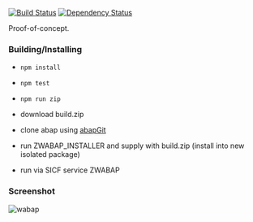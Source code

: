 [![Build Status](https://travis-ci.org/larshp/WABAP.svg?branch=master)](https://travis-ci.org/larshp/WABAP)
[![Dependency Status](https://david-dm.org/larshp/WABAP.svg)](https://david-dm.org/larshp/WABAP)

Proof-of-concept.

### Building/Installing

* `npm install`

* `npm test`

* `npm run zip`

* download build.zip

* clone abap using [abapGit](http://www.abapgit.org)

* run ZWABAP_INSTALLER and supply with build.zip (install into new isolated package)

* run via SICF service ZWABAP

### Screenshot
![wabap](https://github.com/larshp/WABAP/wiki/img/wabap001.png)

